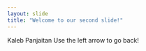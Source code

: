 ```yaml
---
layout: slide
title: "Welcome to our second slide!"
---
```

Kaleb Panjaitan
Use the left arrow to go back!
